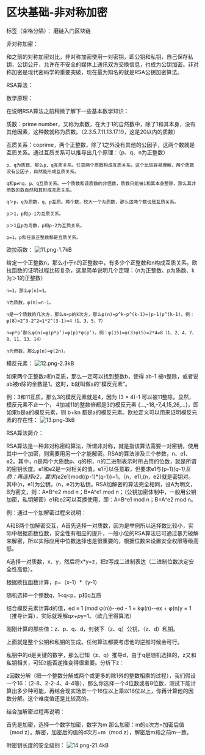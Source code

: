 ﻿# 区块基础-非对称加密

标签（空格分隔）： 磨链入门区块链

非对称加密：

和之前的对称加密对比，非对称加密使用一对密钥，即公钥和私钥，自己保存私钥，公钥公开，允许在不安全的媒体上通讯双方交换信息，也成为公钥加密。非对称加密是现代密码学的重要突破，现在最为知名的就是RSA公钥加密算法。

RSA算法：

数学原理：

在说明RSA算法之前稍微了解下一些基本数学知识：

质数：prime number，又称为素数，在大于1的自然数中，除了1和其本身，没有其他因素，这种数就称为质数。（2.3.5.7.11.13.17.19，这是20以内的质数）

互质关系：coprime，两个正整数，除了1之外没有其他的公因子，这两个数就是互质关系。通过互质关系可以推导出几个原理：（p、q、n为正整数）

    p、q为质数、那么p、q互质关系。任意两个质数构成互质关系。这个比较容易理解，两个质数没有公因子，自然能形成互质关系。

    q和p≠nq，p、q互质关系。一个质数和该质数的非倍数，质数只能被1和其本身整除，那么其非倍数的数自然和其形成互质关系。

    q＞p，q为质数，q、p互质。两个数，较大一个为质数，那么这两个数也是互质关系。

    p＞1，p和p-1为互质关系。

    p＞1且p为奇数，p和p-2为互质关系。

    p=1，p和任意正整数都是互质关系。

欧拉函数：
![11.png-1.7kB][1]

给定一个正整数n，那么小于n的正整数中，有多少个正整数和n构成互质关系。欧拉函数的证明过程比较复杂，这里简单说明几个定理：（n为正整数、p为质数、k为＞1的正整数）

    n=1，那么φ(n)=1。

    n为质数，φ(n)=n-1。

    n是一个质数的几次方，那么n=p的k次方，那么φ(n)=p^k-p^(k-1)=(p-1)p^(k-1)。例：φ(8)=2^3-2^2=1*2^(3-1)=4（1、3、5、7）

    n=p*p’那么φ(n)=φ(p*p’)=φ(p)*φ(p’)。例：φ(15)=φ(3)φ(5)=2*4=8（1、2、4、7、8、11、13、14）

    n为奇数，那么φ(n)=φ(2n)。

模反元素：
![12.png-2.3kB][2]

如果两个正整数a和n互质，那么一定可以找到整数b，使得 ab-1 被n整除，或者说ab被n除的余数是1。这时，b就叫做a的“模反元素”。

例：3和11互质，那么3的模反元素就是4，因为 (3 × 4)-1 可以被11整除。显然，模反元素不止一个， 4加减11的整数倍都是3的模反元素 {...,-18,-7,4,15,26,...}，即如果b是a的模反元素，则 b+kn 都是a的模反元素。欧拉定义可以用来证明模反元素的存在性：
![13.png-3kB][3]

RSA算法简介：

RSA算法是一种非对称密码算法，所谓非对称，就是指该算法需要一对密钥，使用其中一个加密，则需要用另一个才能解密。RSA的算法涉及三个参数，n、e1、e2。其中，n是两个大质数p、q的积，n的二进制表示时所占用的位数，就是所谓的密钥长度。e1和e2是一对相关的值，e1可以任意取，但要求e1与(p-1)*(q-1)互质；再选择e2，要求(e2*e1)mod((p-1)*(q-1))=1。（n，e1),(n，e2)就是密钥对。其中(n，e1)为公钥，(n，e2)为私钥。RSA加解密的算法完全相同，设A为明文，B为密文，则：A=B^e2 mod n；B=A^e1 mod n；（公钥加密体制中，一般用公钥加密，私钥解密）e1和e2可以互换使用，即：A=B^e1 mod n；B=A^e2 mod n。

例：通过一个加解密过程来说明：

A和B两个加解密交互，A首先选择一对质数，因为是举例所以选择数比较小，实际中根据质数位数，安全性有相应的提升，一般小位的RSA算法已可通过暴力破解来解密，所以实际应用中位数选择也是很重要的，根据位数来设置安全权限等级高低。

A选择一对质数，x、y，然后将x*y=z，把z写成二进制表达（二进制位数决定安全性高低）。

根据欧拉函数计算，p=（x-1）*（y-1）

随机选择一个整数q，1<q<p，p和q互质

结合模反元素计算d的值，ed ≡ 1 (mod φ(n))--ed - 1 = kφ(n)--ex + φ(n)y = 1（推导计算），实际就理解q*x+p*y=1。（欧几里得算法）

刚刚计算的那些值：z、p、q、d，封装下（z、q）公钥，（z、d）私钥。

上面就是整个公钥和私钥的生成。任何算法都要考虑他的逆推时候会可行。

私钥中的d是关键的数字，那么已知（z、q）推导d，由于q是随机选择的，z又和私钥相关，可知z能否逆推变得很重要。分析下z：

z因数分解（把一个整数分解成两个或更多的除1外的整数相乘的过程），我们假设一个16：（2-8、2-2-4、4-4等），那么你选择一个4位数或者8位数，测试下能计算出多少种可能，再结合现实场景一个16位以上乘以16位以上，你再计算他的因数分解。这个难度值还是比较高的。

结合加解密过程再说明：

首先是加密，选择一个数字加密，数字为m 那么加密：m的q次方=加密后值（mod z）。解密，加密后的值的d次方=m（mod z），解密后m和之前m一致。

附密钥长度的安全级别：
![14.png-21.4kB][4]


  [1]: http://static.zybuluo.com/JackyJin/39mau5p4l0sc2uimncctaj94/11.png
  [2]: http://static.zybuluo.com/JackyJin/vh0akjrfpnarl32s46aite9n/12.png
  [3]: http://static.zybuluo.com/JackyJin/qkjl3xhdpb4py6lni26v3fp9/13.png
  [4]: http://static.zybuluo.com/JackyJin/evl1l3jsduutnj8sx9c7igij/14.png